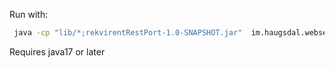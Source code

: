 Run with:

```bash
 java -cp "lib/*;rekvirentRestPort-1.0-SNAPSHOT.jar"  im.haugsdal.webservice.rest.RekvirentWebServiceRestHttpPortImpl
```

Requires java17 or later